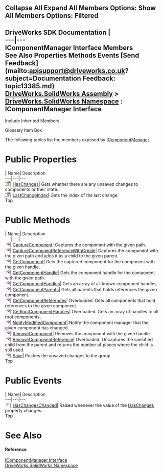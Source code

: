 Collapse All Expand All Members Options: Show All  Members Options: Filtered   
---  
DriveWorks SDK Documentation  |   
---|---  
IComponentManager Interface Members   
See Also Properties Methods Events [Send Feedback](mailto:apisupport@driveworks.co.uk?subject=Documentation Feedback: topic13385.md)  
[DriveWorks.SolidWorks Assembly](topic13342.md) > [DriveWorks.SolidWorks Namespace](topic13345.md) : IComponentManager Interface  
---  
  
Include Inherited Members    


Glossary Item Box

The following tables list the members exposed by [IComponentManager](topic13385.md).

# Public Properties

| Name| Description  
---|---|---  
![ Property](dotnetimages/Property.gif)| [HasChanges](topic13408.md)| Gets whether there are any unsaved changes to components or their state.   
![ Property](dotnetimages/Property.gif)| [LastChangeIndex](topic13409.md)| Gets the index of the last change.   
Top

# Public Methods

| Name| Description  
---|---|---  
![ Method](dotnetimages/Method.gif)| [CaptureComponent](topic13390.md)| Captures the component with the given path.   
![ Method](dotnetimages/Method.gif)| [CaptureComponentReferenceWithCreate](topic13391.md)| Captures the component with the given path and adds it as a child to the given parent.   
![ Method](dotnetimages/Method.gif)| [GetComponent](topic13392.md)| Gets the captured component for the component with the given handle.   
![ Method](dotnetimages/Method.gif)| [GetComponentHandle](topic13393.md)| Gets the component handle for the component with the given path.   
![ Method](dotnetimages/Method.gif)| [GetComponentHandles](topic13394.md)| Gets an array of all known component handles.   
![ Method](dotnetimages/Method.gif)| [GetComponentParents](topic13395.md)| Gets all parents that holds references the given component.   
![ Method](dotnetimages/Method.gif)| [GetComponentReferences](topic13396.md)| Overloaded. Gets all components that hold references to the given component.   
![ Method](dotnetimages/Method.gif)| [GetRootComponentHandles](topic13399.md)| Overloaded. Gets an array of handles to all root components.   
![ Method](dotnetimages/Method.gif)| [NotifyModifiedComponent](topic13402.md)| Notify the component manager that the given component has changed.   
![ Method](dotnetimages/Method.gif)| [RemoveComponent](topic13403.md)| Removes the component with the given handle.   
![ Method](dotnetimages/Method.gif)| [RemoveComponentReference](topic13404.md)| Overloaded. Uncaptures the specified child from the parent and returns the number of places where the child is still used.   
![ Method](dotnetimages/Method.gif)| [Save](topic13407.md)| Pushes the unsaved changes to the group.   
Top

# Public Events

| Name| Description  
---|---|---  
![ Event](dotnetimages/Event.gif)| [HasChangesChanged](topic13410.md)| Raised whenever the value of the [HasChanges](topic13408.md) property changes.   
Top

# See Also

#### Reference

[IComponentManager Interface](topic13385.md)   
[DriveWorks.SolidWorks Namespace](topic13345.md)


